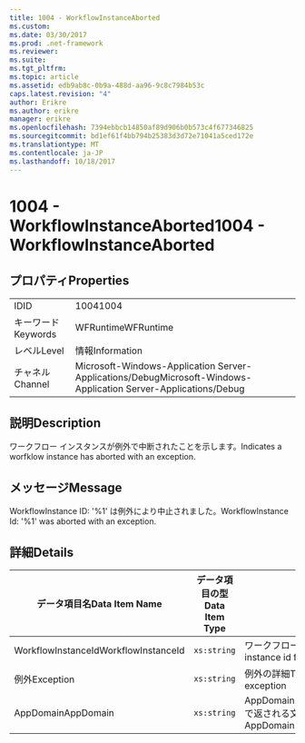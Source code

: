 ```yaml
---
title: 1004 - WorkflowInstanceAborted
ms.custom: 
ms.date: 03/30/2017
ms.prod: .net-framework
ms.reviewer: 
ms.suite: 
ms.tgt_pltfrm: 
ms.topic: article
ms.assetid: edb9ab8c-0b9a-488d-aa96-9c8c7984b53c
caps.latest.revision: "4"
author: Erikre
ms.author: erikre
manager: erikre
ms.openlocfilehash: 7394ebbcb14850af89d906b0b573c4f677346825
ms.sourcegitcommit: bd1ef61f4bb794b25383d3d72e71041a5ced172e
ms.translationtype: MT
ms.contentlocale: ja-JP
ms.lasthandoff: 10/18/2017
---
```

# <a name="1004---workflowinstanceaborted"></a><span data-ttu-id="9c7da-102">1004 - WorkflowInstanceAborted</span><span class="sxs-lookup"><span data-stu-id="9c7da-102">1004 - WorkflowInstanceAborted</span></span>
## <a name="properties"></a><span data-ttu-id="9c7da-103">プロパティ</span><span class="sxs-lookup"><span data-stu-id="9c7da-103">Properties</span></span>  
  
|||  
|-|-|  
|<span data-ttu-id="9c7da-104">ID</span><span class="sxs-lookup"><span data-stu-id="9c7da-104">ID</span></span>|<span data-ttu-id="9c7da-105">1004</span><span class="sxs-lookup"><span data-stu-id="9c7da-105">1004</span></span>|  
|<span data-ttu-id="9c7da-106">キーワード</span><span class="sxs-lookup"><span data-stu-id="9c7da-106">Keywords</span></span>|<span data-ttu-id="9c7da-107">WFRuntime</span><span class="sxs-lookup"><span data-stu-id="9c7da-107">WFRuntime</span></span>|  
|<span data-ttu-id="9c7da-108">レベル</span><span class="sxs-lookup"><span data-stu-id="9c7da-108">Level</span></span>|<span data-ttu-id="9c7da-109">情報</span><span class="sxs-lookup"><span data-stu-id="9c7da-109">Information</span></span>|  
|<span data-ttu-id="9c7da-110">チャネル</span><span class="sxs-lookup"><span data-stu-id="9c7da-110">Channel</span></span>|<span data-ttu-id="9c7da-111">Microsoft-Windows-Application Server-Applications/Debug</span><span class="sxs-lookup"><span data-stu-id="9c7da-111">Microsoft-Windows-Application Server-Applications/Debug</span></span>|  
  
## <a name="description"></a><span data-ttu-id="9c7da-112">説明</span><span class="sxs-lookup"><span data-stu-id="9c7da-112">Description</span></span>  
 <span data-ttu-id="9c7da-113">ワークフロー インスタンスが例外で中断されたことを示します。</span><span class="sxs-lookup"><span data-stu-id="9c7da-113">Indicates a worfklow instance has aborted with an exception.</span></span>  
  
## <a name="message"></a><span data-ttu-id="9c7da-114">メッセージ</span><span class="sxs-lookup"><span data-stu-id="9c7da-114">Message</span></span>  
 <span data-ttu-id="9c7da-115">WorkflowInstance ID: '%1' は例外により中止されました。</span><span class="sxs-lookup"><span data-stu-id="9c7da-115">WorkflowInstance Id: '%1' was aborted with an exception.</span></span>  
  
## <a name="details"></a><span data-ttu-id="9c7da-116">詳細</span><span class="sxs-lookup"><span data-stu-id="9c7da-116">Details</span></span>  
  
|<span data-ttu-id="9c7da-117">データ項目名</span><span class="sxs-lookup"><span data-stu-id="9c7da-117">Data Item Name</span></span>|<span data-ttu-id="9c7da-118">データ項目の型</span><span class="sxs-lookup"><span data-stu-id="9c7da-118">Data Item Type</span></span>|<span data-ttu-id="9c7da-119">説明</span><span class="sxs-lookup"><span data-stu-id="9c7da-119">Description</span></span>|  
|--------------------|--------------------|-----------------|  
|<span data-ttu-id="9c7da-120">WorkflowInstanceId</span><span class="sxs-lookup"><span data-stu-id="9c7da-120">WorkflowInstanceId</span></span>|`xs:string`|<span data-ttu-id="9c7da-121">ワークフローのインスタンス ID</span><span class="sxs-lookup"><span data-stu-id="9c7da-121">The instance id for the workflow</span></span>|  
|<span data-ttu-id="9c7da-122">例外</span><span class="sxs-lookup"><span data-stu-id="9c7da-122">Exception</span></span>|`xs:string`|<span data-ttu-id="9c7da-123">例外の詳細</span><span class="sxs-lookup"><span data-stu-id="9c7da-123">The exception details for the exception</span></span>|  
|<span data-ttu-id="9c7da-124">AppDomain</span><span class="sxs-lookup"><span data-stu-id="9c7da-124">AppDomain</span></span>|`xs:string`|<span data-ttu-id="9c7da-125">AppDomain.CurrentDomain.FriendlyName で返される文字列。</span><span class="sxs-lookup"><span data-stu-id="9c7da-125">The string returned by AppDomain.CurrentDomain.FriendlyName.</span></span>|
